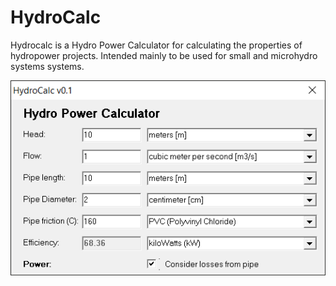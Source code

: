 # HydroCalc

Hydrocalc is a Hydro Power Calculator for calculating the properties of hydropower projects. 
Intended mainly to be used for small and microhydro systems systems. 

![Screenshot](Screenshots/Screenshot.PNG)  